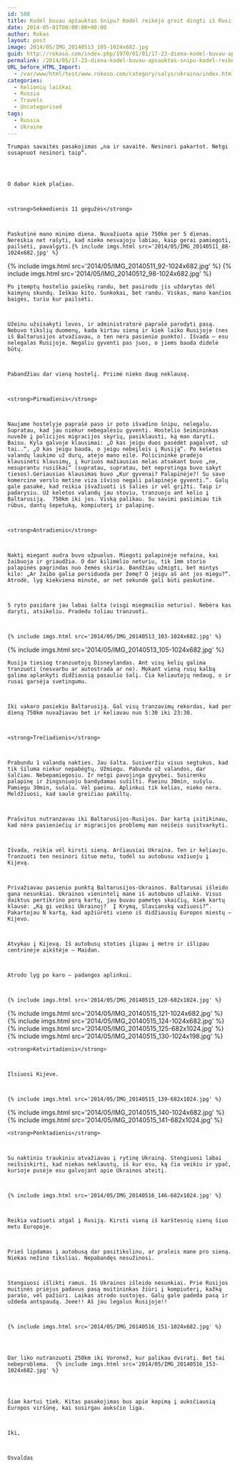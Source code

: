 ```yaml
---
id: 588
title: Kodėl buvau apšauktas šnipu? Kodėl reikėjo greit dingti iš Rusijos? Ir ką veikiau Ukrainoje?
date: 2014-05-01T00:00:00+00:00
author: Rokas
layout: post
image: 2014/05/IMG_20140513_105-1024x682.jpg
guid: http://rokaso.com/index.php/1970/01/01/17-23-diena-kodel-buvau-apsauktas-snipu-kodel-reikejo-greit-dingti-is-rusijos-ir-ka-veikiau-ukrainoje-4-min-skaitymo-2/
permalink: /2014/05/17-23-diena-kodel-buvau-apsauktas-snipu-kodel-reikejo-greit-dingti-is-rusijos-ir-ka-veikiau-ukrainoje-4-min-skaitymo-2/
URL_before_HTML_Import:
  - /var/www/html/test/www.rokaso.com/category/salys/ukraina/index.html
categories:
  - Kelionių laiškai
  - Russia
  - Travels
  - Uncategorised
tags:
  - Russia
  - Ukraine
---
```


    Trumpas savaitės pasakojimas „na ir savaitė. Nesinori pakartot. Netgi susapnuot nesinori taip“.




    O dabar kiek plačiau.



    <strong>Sekmedienis 11 gegužės</strong>



    Paskutinė mano minimo diena. Nuvažiuota apie 750km per 5 dienas. Nereikia net rašyti, kad nieko nesvajoju labiau, kaip gerai pamiegoti, pailsėti, pavalgyti.{% include imgs.html src='2014/05/IMG_20140511_88-1024x682.jpg' %}

{% include imgs.html src='2014/05/IMG_20140511_92-1024x682.jpg' %}
{% include imgs.html src='2014/05/IMG_20140512_98-1024x682.jpg' %}

    Po įtemptų hostelio paieškų randu, bet pasirodo jis uždarytas dėl kaimynų skundų. Ieškau kito. Sunkokai, bet randu. Viskas, mano kančios baigės, turiu kur pailsėti.



    Užeinu užsisakyti lovos, ir administratorė paprašė parodyti pasą. Nebuvo tikslių duomenų, kada kirtau sieną ir kiek laiko Rusijoje (nes iš Baltarusijos atvažiavau, o ten nėra pasienio punkto). Išvada – esu nelegalas Rusijoje. Negaliu gyventi pas juos, o jiems bauda didelė būtų.



    Pabandžiau dar vieną hostelį. Priimė nieko daug neklausę.



    <strong>Pirmadienis</strong>



    Naujame hostelyje paprašė paso ir poto išvadino šnipu, nelegalu. Supratau, kad jau niekur nebegalėsiu gyventi. Hostelio šeimininkas nuvežė į policijos migracijos skyrių, pasiklausti, ką man daryti. Baisu. Kyla galvoje klausimai: „O kas jeigu duos pasėdėt pagalvot, už tai..“, „O kas jeigu bauda, o jeigu nebeįleis į Rusiją“. Po keletos valandų laukimo už durų, atėjo mano eilė. Policininkė pradėjo klausinėti klausimų, į kuriuos mažiausias melas atsakant buvo „ne, nesuprantu rusiškai“ (supratau, supratau, bet neprotinga buvo sakyt tiesos).Geriausias klausimas buvo „Kur gyvenai? Palapinėje?! Su savo komercine verslo metine viza išviso negali palapinėje gyventi.“. Galų gale pasakė, kad reikia išvažiuoti iš šalies ir vėl grįžti. Taip ir padarysiu. Už keletos valandų jau stoviu, tranzuoju ant kelio į Baltarusiją.  750km iki jos. Viską palikau. Su savimi pasiimiau tik rūbus, dantų šepetuką, kompiuterį ir palapinę.



    <strong>Antradienis</strong>



    Naktį miegant audra buvo užpuolus. Miegoti palapinėje nefaina, kai žaibuoja ir griaudžia. O dar kilimėlio neturiu, tik 1mm storio palapinės pagrindas nuo žemės skiria. Bandžiau užmigti, bet mintys kilo: „Ar žaibo galia persiduoda per žemę? O jeigu aš ant jos miegu?“. Atrodė, lyg kiekviena minutė, ar net sekundė gali būti paskutinė.



    5 ryto pasidarė jau labai šalta (visgi miegmaišio neturiu). Nebėra kas daryti, atsikeliu. Pradedu toliau tranzuoti.



    {% include imgs.html src='2014/05/IMG_20140513_103-1024x682.jpg' %}

{% include imgs.html src='2014/05/IMG_20140513_105-1024x682.jpg' %}

    Rusija tiesiog tranzuotojų Disneylandas. Ant visų kelių galima tranzuoti (nesvarbu ar autostrada ar ne). Mokant vieną rusų kalbą galima aplankyti didžiausią pasaulio šalį. Čia keliautojų nedaug, o ir rusai garsėja svetingumu.



    Iki vakaro pasiekiu Baltarusiją. Gal visų tranzavimų rekordas, kad per dieną 750km nuvažiavau bet ir keliavau nuo 5:30 iki 23:30.



    <strong>Trečiadienis</strong>



    Prabundu 1 valandą nakties. Jau šalta. Susiveržiu visus segtukus, kad tik šiluma niekur nepabėgtų. Užmiegu. Pabundu už valandos, dar šalčiau. Nebepamiegosiu. Ir netgi pavojinga gyvybei. Susirenku palapinę ir žingsniuoju bandydamas sušilti. Paeinu 30min, sušylu. Pamiegu 30min, sušalu. Vėl paeinu. Aplinkui tik kelias, nieko nėra. Meldžiuosi, kad saulė greičiau pakiltų.



    Prašvitus nutranzavau iki Baltarusijos-Rusijos. Dar kartą įsitikinau, kad nėra pasieniečių ir migracijos problemų man neišeis susitvarkyti.



    Išvada, reikia vėl kirsti sieną. Arčiausiai Ukraina. Ten ir keliauju. Tranzuoti ten nesinori šituo metu, todėl su autobusu važiuoju į Kijevą.



    Privažiavau pasienio punktą Baltarusijos-Ukrainos. Baltarusai išleido gana nesunkiai. Ukrainos vienintelį mane iš autobuso užlaikė. Visus daiktus pertikrino porą kartų, jau buvau pametęs skaičių, kiek kartų klausė: „Ką gi veiksi Ukrainoj?  Į Krymą, Slavianską važiuosi?“. Pakartojau N kartą, kad apžiūrėti vieno iš didžiausių Europos miestų – Kijevo.



    Atvykau į Kijevą. Iš autobusų stoties įlipau į metro ir išlipau centrinėje aikštėje – Maidan.



    Atrodo lyg po karo – padangos aplinkui.



    {% include imgs.html src='2014/05/IMG_20140515_120-682x1024.jpg' %}

{% include imgs.html src='2014/05/IMG_20140515_121-1024x682.jpg' %}
{% include imgs.html src='2014/05/IMG_20140515_124-1024x682.jpg' %}
{% include imgs.html src='2014/05/IMG_20140515_125-682x1024.jpg' %}
{% include imgs.html src='2014/05/IMG_20140515_130-1024x198.jpg' %}

    <strong>Ketvirtadienis</strong>



    Ilsiuosi Kijeve.



    {% include imgs.html src='2014/05/IMG_20140515_139-682x1024.jpg' %}

{% include imgs.html src='2014/05/IMG_20140515_140-1024x682.jpg' %}
{% include imgs.html src='2014/05/IMG_20140515_141-682x1024.jpg' %}

    <strong>Penktadienis</strong>



    Su naktiniu traukiniu atvažiavau į rytinę Ukrainą. Stengiuosi labai neišsiskirti, kad niekas neklaustų, iš kur esu, ką čia veikiu ir ypač, kurioje pusėje esu galvojant apie Ukrainos ateitį.



    {% include imgs.html src='2014/05/IMG_20140516_146-682x1024.jpg' %}



    Reikia važiuoti atgal į Rusiją. Kirsti vieną iš karštesnių sienų šiuo metu Europoje.



    Prieš lipdamas į autobusą dar pasitikslinu, ar praleis mane pro sieną. Niekas nežino tiksliai. Nepabandęs nesužinosi.



    Stengiuosi išlikti ramus. Iš Ukrainos išleido nesunkiai. Prie Rusijos muitinės priėjus padavus pasą muitininkas žiūri į kompiuterį, kažką parašo, vėl pažiūri. Laikas atrodo sustojęs. Galų gale padeda pasą ir uždeda antspaudą. Jeee!! Aš jau legalus Rusijoje!!



    {% include imgs.html src='2014/05/IMG_20140516_151-1024x682.jpg' %}




    Dar liko nutranzuoti 250km iki Voronež, kur palikau dviratį. Bet tai nebeproblema.  {% include imgs.html src='2014/05/IMG_20140516_153-1024x682.jpg' %}




    Šiam kartui tiek. Kitas pasakojimas bus apie kopimą į auksčiausią Europos viršūnę, kai susirgau auksčio liga.



    Iki,



    Osvaldas
